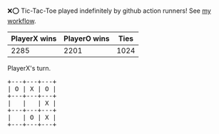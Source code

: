 :x::o: Tic-Tac-Toe played indefinitely by github action runners! See [my workflow](.github/workflows/play.yaml).

|PlayerX wins|PlayerO wins|Ties|
|-|-|-|
|2285|2201|1024|

PlayerX's turn.

<pre>
+---+---+---+
| O | X | O |
+---+---+---+
|   |   | X |
+---+---+---+
|   | O | X |
+---+---+---+
</pre>